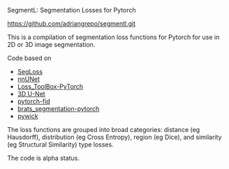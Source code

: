 SegmentL: Segmentation Losses for Pytorch 

https://github.com/adriangrepo/segmentl.git

This is a compilation of segmentation loss functions for Pytorch for use in 2D or 3D image segmentation.

Code based on
- [SegLoss](https://github.com/JunMa11/SegLoss/tree/master/losses_pytorch)
- [nnUNet](https://github.com/MIC-DKFZ/nnUNet)
- [Loss_ToolBox-PyTorch](https://github.com/Hsuxu/Loss_ToolBox-PyTorch)
- [3D U-Net](https://github.com/wolny/pytorch-3dunet/blob/master/unet3d/losses.py)
- [pytorch-fid](https://github.com/mseitzer/pytorch-fid)
- [brats_segmentation-pytorch](https://github.com/doublechenching/brats_segmentation-pytorch)
- [pywick](https://github.com/achaiah/pywick/blob/master/pywick/losses.py)

The loss functions are grouped into broad categories: distance (eg Hausdorff), distribution (eg Cross Entropy), 
region (eg Dice), and similarity (eg Structural Similarity) type losses.

The code is alpha status.
